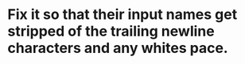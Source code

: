 # Fix it so that their input names get stripped of the trailing newline characters and any whites pace.

